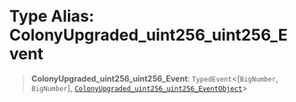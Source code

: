 # Type Alias: ColonyUpgraded\_uint256\_uint256\_Event

> **ColonyUpgraded\_uint256\_uint256\_Event**: `TypedEvent`\<\[`BigNumber`, `BigNumber`\], [`ColonyUpgraded_uint256_uint256_EventObject`](../interfaces/ColonyUpgraded_uint256_uint256_EventObject.md)\>
